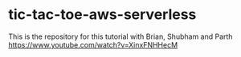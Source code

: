 # tic-tac-toe-aws-serverless
This is the repository for this tutorial with Brian, Shubham and Parth https://www.youtube.com/watch?v=XinxFNHHecM
